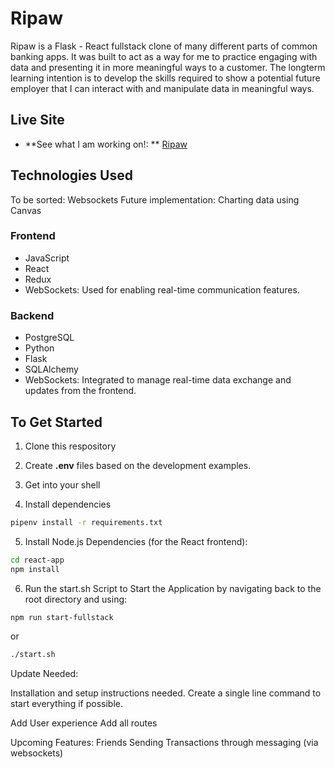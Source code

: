 # Ripaw 

Ripaw is a Flask - React fullstack clone of many different parts of common banking apps. It was built to act as a way for me to practice engaging with data and presenting it in more meaningful ways to a customer. The longterm learning intention is to develop the skills required to show a potential future employer that I can interact with and manipulate data in meaningful ways.

## Live Site
- **See what I am working on!: ** [Ripaw](https://ripbawbanking.onrender.com/)

## Technologies Used

To be sorted: Websockets
Future implementation: Charting data using Canvas

### Frontend
- JavaScript
- React
- Redux
- WebSockets: Used for enabling real-time communication features.

### Backend
- PostgreSQL
- Python
- Flask
- SQLAlchemy
- WebSockets: Integrated to manage real-time data exchange and updates from the frontend.

## To Get Started

1. Clone this respository

2. Create **.env** files based on the development examples.

3. Get into your shell

4. Install dependencies
```bash
pipenv install -r requirements.txt
```

5. Install Node.js Dependencies (for the React frontend):
```bash
cd react-app
npm install
```

6. Run the start.sh Script to Start the Application by navigating back to the root directory and using:
```bash
npm run start-fullstack
```
or
```bash
./start.sh
```

Update Needed:

Installation and setup instructions needed.
Create a single line command to start everything if possible.

Add User experience
Add all routes

Upcoming Features:
Friends
Sending Transactions through messaging (via websockets)
